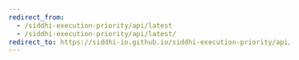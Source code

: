 ```yaml
---
redirect_from:
  - /siddhi-execution-priority/api/latest
  - /siddhi-execution-priority/api/latest/
redirect_to: https://siddhi-io.github.io/siddhi-execution-priority/api/latest/
---
```

